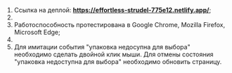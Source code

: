 1. Ссылка на деплой: **https://effortless-strudel-775e12.netlify.app/**;
2. 
3. Работоспособность протестирована в Google Chrome, Mozilla Firefox, Microsoft Edge;
4. 
5. Для имитации события "упаковка недосупна для выбора" необходимо сделать двойной клик мыши. Для отмены состояния "упаковка недоступна для выбора" необходимо обновить страницу. 
